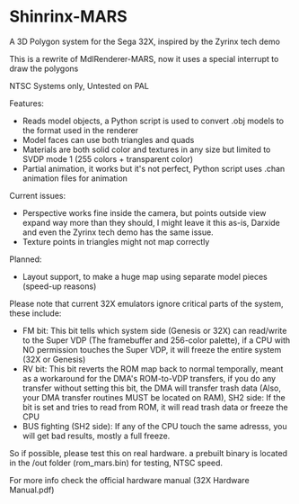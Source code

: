 # Shinrinx-MARS
A 3D Polygon system for the Sega 32X, inspired by the Zyrinx tech demo

This is a rewrite of MdlRenderer-MARS, now it uses a special interrupt to draw the polygons

NTSC Systems only, Untested on PAL

Features:
- Reads model objects, a Python script is used to convert .obj models to the format used in the renderer
- Model faces can use both triangles and quads
- Materials are both solid color and textures in any size but limited to SVDP mode 1 (255 colors + transparent color)
- Partial animation, it works but it's not perfect, Python script uses .chan animation files for animation

Current issues:
- Perspective works fine inside the camera, but points outside view expand way more than they should, I might leave it this as-is, Darxide and even the Zyrinx tech demo has the same issue.
- Texture points in triangles might not map correctly

Planned:
- Layout support, to make a huge map using separate model pieces (speed-up reasons)


Please note that current 32X emulators ignore critical parts of the system, these include:
- FM bit: This bit tells which system side (Genesis or 32X) can read/write to the Super VDP (The framebuffer and 256-color palette), if a CPU with NO permission touches the Super VDP, it will freeze the entire system (32X or Genesis)
- RV bit: This bit reverts the ROM map back to normal temporally, meant as a workaround for the DMA's ROM-to-VDP transfers, if you do any transfer without setting this bit, the DMA will transfer trash data (Also, your DMA transfer routines MUST be located on RAM), SH2 side: If the bit is set and tries to read from ROM, it will read trash data or freeze the CPU
- BUS fighting (SH2 side): If any of the CPU touch the same adresss, you will get bad results, mostly a full freeze.

So if possible, please test this on real hardware. a prebuilt binary is located in the /out folder (rom_mars.bin) for testing, NTSC speed.

For more info check the official hardware manual (32X Hardware Manual.pdf)

